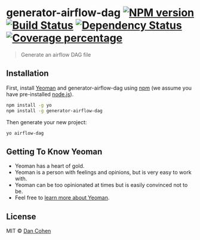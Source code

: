 # generator-airflow-dag [![NPM version][npm-image]][npm-url] [![Build Status][travis-image]][travis-url] [![Dependency Status][daviddm-image]][daviddm-url] [![Coverage percentage][coveralls-image]][coveralls-url]
> Generate an airflow DAG file

## Installation

First, install [Yeoman](http://yeoman.io) and generator-airflow-dag using [npm](https://www.npmjs.com/) (we assume you have pre-installed [node.js](https://nodejs.org/)).

```bash
npm install -g yo
npm install -g generator-airflow-dag
```

Then generate your new project:

```bash
yo airflow-dag
```

## Getting To Know Yeoman

 * Yeoman has a heart of gold.
 * Yeoman is a person with feelings and opinions, but is very easy to work with.
 * Yeoman can be too opinionated at times but is easily convinced not to be.
 * Feel free to [learn more about Yeoman](http://yeoman.io/).

## License

MIT © [Dan Cohen]()


[npm-image]: https://badge.fury.io/js/generator-airflow-dag.svg
[npm-url]: https://npmjs.org/package/generator-airflow-dag
[travis-image]: https://travis-ci.org/danie1cohen/generator-airflow-dag.svg?branch=master
[travis-url]: https://travis-ci.org/danie1cohen/generator-airflow-dag
[daviddm-image]: https://david-dm.org/danie1cohen/generator-airflow-dag.svg?theme=shields.io
[daviddm-url]: https://david-dm.org/danie1cohen/generator-airflow-dag
[coveralls-image]: https://coveralls.io/repos/danie1cohen/generator-airflow-dag/badge.svg
[coveralls-url]: https://coveralls.io/r/danie1cohen/generator-airflow-dag
